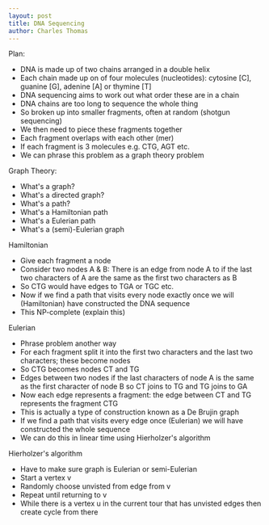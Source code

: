 ```yaml
---
layout: post
title: DNA Sequencing
author: Charles Thomas
---
```


Plan:
* DNA is made up of two chains arranged in a double helix
* Each chain made up on of four molecules (nucleotides): cytosine [C], guanine [G], adenine [A] or thymine [T]
* DNA sequencing aims to work out what order these are in a chain
* DNA chains are too long to sequence the whole thing
* So broken up into smaller fragments, often at random (shotgun sequencing)
* We then need to piece these fragments together
* Each fragment overlaps with each other (mer)
* If each fragment is 3 molecules e.g. CTG, AGT etc.
* We can phrase this problem as a graph theory problem

Graph Theory:
* What's a graph?
* What's a directed graph?
* What's a path?
* What's a Hamiltonian path
* What's a Eulerian path
* What's a (semi)-Eulerian graph

Hamiltonian
* Give each fragment a node
* Consider two nodes A & B: There is an edge from node A to if the last two characters of A are the same as the first two characters as B
* So CTG would have edges to TGA or TGC etc.
* Now if we find a path that visits every node exactly once we will (Hamiltonian) have constructed the DNA sequence
* This NP-complete (explain this)


Eulerian 
* Phrase problem another way
* For each fragment split it into the first two characters and the last two characters; these become nodes
* So CTG becomes nodes CT and TG
* Edges between two nodes if the last characters of node A is the same as the first character of node B so CT joins to TG and TG joins to GA
* Now each edge represents a fragment: the edge between CT and TG represents the fragment CTG
* This is actually a type of construction known as a De Brujin graph
* If we find a path that visits every edge once (Eulerian) we will have constructed the whole sequence
* We can do this in linear time using Hierholzer's algorithm

Hierholzer's algorithm
* Have to make sure graph is Eulerian or semi-Eulerian
* Start a vertex v
* Randomly choose unvisted from edge from v 
* Repeat until returning to v
* While there is a vertex u in the current tour that has unvisted edges then create cycle from there
